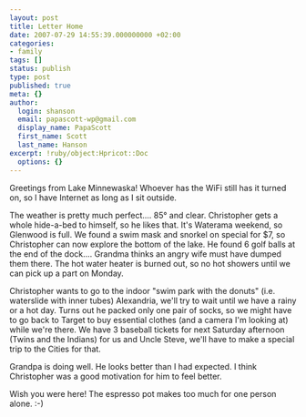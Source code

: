 ```yaml
---
layout: post
title: Letter Home
date: 2007-07-29 14:55:39.000000000 +02:00
categories:
- family
tags: []
status: publish
type: post
published: true
meta: {}
author:
  login: shanson
  email: papascott-wp@gmail.com
  display_name: PapaScott
  first_name: Scott
  last_name: Hanson
excerpt: !ruby/object:Hpricot::Doc
  options: {}
---
```

<p>Greetings from Lake Minnewaska! Whoever has the WiFi still has it turned on, so I have Internet as long as I sit outside.</p>
<p>The weather is pretty much perfect.... 85° and clear. Christopher gets a whole hide-a-bed to himself, so he likes that. It's Waterama weekend, so Glenwood is full. We found a swim mask and snorkel on special for $7, so Christopher can now explore the bottom of the lake. He found 6 golf balls at the end of the dock.... Grandma thinks an angry wife must have dumped them there. The hot water heater is burned out, so no hot showers until we can pick up a part on Monday. </p>
<p>Christopher wants to go to the indoor "swim park with the donuts" (i.e. waterslide with inner tubes) Alexandria, we'll try to wait until we have a rainy or a hot day. Turns out he packed only one pair of socks, so we might have to go back to Target to buy essential clothes (and a camera I'm looking at) while we're there. We have 3 baseball tickets for next Saturday afternoon (Twins and the Indians) for us and Uncle Steve, we'll have to make a special trip to the Cities for that.</p>
<p>Grandpa is doing well. He looks better than I had expected. I think Christopher was a good motivation for him to feel better.</p>
<p>Wish you were here! The espresso pot makes too much for one person alone. :-)</p>
